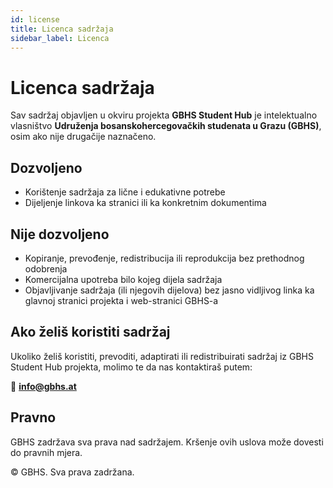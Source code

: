 ```yaml
---
id: license
title: Licenca sadržaja
sidebar_label: Licenca
---
```


# Licenca sadržaja

Sav sadržaj objavljen u okviru projekta **GBHS Student Hub** je intelektualno vlasništvo **Udruženja bosanskohercegovačkih studenata u Grazu (GBHS)**, osim ako nije drugačije naznačeno.

## Dozvoljeno

- Korištenje sadržaja za lične i edukativne potrebe
- Dijeljenje linkova ka stranici ili ka konkretnim dokumentima

## Nije dozvoljeno

- Kopiranje, prevođenje, redistribucija ili reprodukcija bez prethodnog odobrenja
- Komercijalna upotreba bilo kojeg dijela sadržaja
- Objavljivanje sadržaja (ili njegovih dijelova) bez jasno vidljivog linka ka glavnoj stranici projekta i web-stranici GBHS-a

## Ako želiš koristiti sadržaj

Ukoliko želiš koristiti, prevoditi, adaptirati ili redistribuirati sadržaj iz GBHS Student Hub projekta, molimo te da nas kontaktiraš putem:

📧 **info@gbhs.at**

## Pravno

GBHS zadržava sva prava nad sadržajem. Kršenje ovih uslova može dovesti do pravnih mjera.

© GBHS. Sva prava zadržana.
